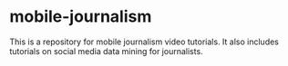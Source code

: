 # mobile-journalism
This is a repository for mobile journalism video tutorials. It also includes tutorials on social media data mining for journalists. 
